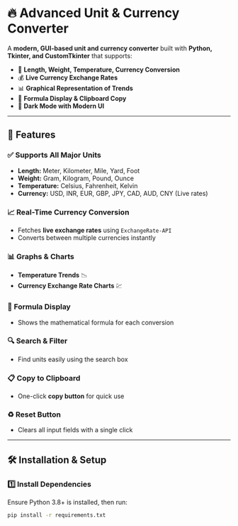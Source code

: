 # 🔥 Advanced Unit & Currency Converter

A **modern, GUI-based unit and currency converter** built with **Python, Tkinter, and CustomTkinter** that supports:  
- 📏 **Length, Weight, Temperature, Currency Conversion**  
- 💰 **Live Currency Exchange Rates**  
- 📊 **Graphical Representation of Trends**  
- 📜 **Formula Display & Clipboard Copy**  
- 🎨 **Dark Mode with Modern UI**  


---

## 🎯 **Features**
### ✅ Supports All Major Units  
- **Length:** Meter, Kilometer, Mile, Yard, Foot  
- **Weight:** Gram, Kilogram, Pound, Ounce  
- **Temperature:** Celsius, Fahrenheit, Kelvin  
- **Currency:** USD, INR, EUR, GBP, JPY, CAD, AUD, CNY (Live rates)  

### 📈 Real-Time Currency Conversion  
- Fetches **live exchange rates** using `ExchangeRate-API`  
- Converts between multiple currencies instantly  

### 📊 Graphs & Charts  
- **Temperature Trends** 📉  
- **Currency Exchange Rate Charts** 💹  

### 📜 Formula Display  
- Shows the mathematical formula for each conversion  

### 🔍 Search & Filter  
- Find units easily using the search box  

### 📋 Copy to Clipboard  
- One-click **copy button** for quick use  

### ♻️ Reset Button  
- Clears all input fields with a single click  

---

## 🛠️ **Installation & Setup**
### 1️⃣ Install Dependencies  
Ensure Python 3.8+ is installed, then run:  
```bash
pip install -r requirements.txt
